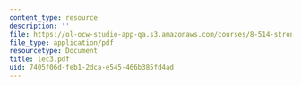 ```yaml
---
content_type: resource
description: ''
file: https://ol-ocw-studio-app-qa.s3.amazonaws.com/courses/8-514-strongly-correlated-systems-in-condensed-matter-physics-fall-2003/7405f06dfeb12dcae545466b385fd4ad_lec3.pdf
file_type: application/pdf
resourcetype: Document
title: lec3.pdf
uid: 7405f06d-feb1-2dca-e545-466b385fd4ad
---
```

